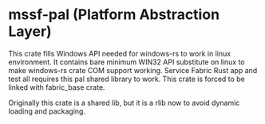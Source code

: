# mssf-pal (Platform Abstraction Layer)
This crate fills Windows API needed for windows-rs to work in linux environment.
It contains bare minimum WIN32 API substitute on linux to make windows-rs crate COM support working.
Service Fabric Rust app and test all requires this pal shared library to work.
This crate is forced to be linked with fabric_base crate.

Originally this crate is a shared lib, but it is a rlib now to avoid dynamic loading and packaging.